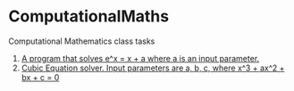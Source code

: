 # ComputationalMaths
Computational Mathematics class tasks

1. [A program that solves e^x = x + a where a is an input parameter.](https://github.com/dariakhaetskaya/ComputationalMaths/blob/main/SimpleEqSolver.py)
2. [Cubic Equation solver. Input parameters are a, b, c, where x^3 + ax^2 + bx + c = 0](https://github.com/dariakhaetskaya/ComputationalMaths/blob/main/CubicEquationSolver.py)

